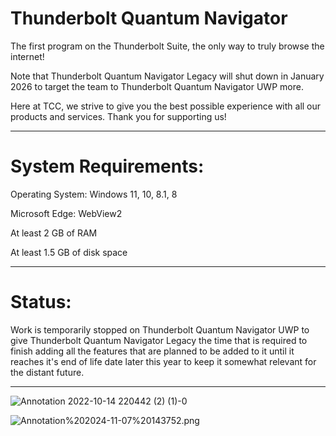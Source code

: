 # Thunderbolt Quantum Navigator
The first program on the Thunderbolt Suite, the only way to truly browse the internet!

Note that Thunderbolt Quantum Navigator Legacy will shut down in January 2026 to target the team to Thunderbolt Quantum Navigator UWP more.

Here at TCC, we strive to give you the best possible experience with all our products and services. Thank you for supporting us!

-------------------------------------------------------------------

# System Requirements:

Operating System: Windows 11, 10, 8.1, 8

Microsoft Edge: WebView2

At least 2 GB of RAM

At least 1.5 GB of disk space

-------------------------------------------------------------------
# Status:

Work is temporarily stopped on Thunderbolt Quantum Navigator UWP to give Thunderbolt Quantum Navigator Legacy the time that is required to finish adding all the features that are planned to be added to it until it reaches it's end of life date later this year to keep it somewhat relevant for the distant future.

-------------------------------------------------------------------

![Annotation 2022-10-14 220442 (2) (1)-0](https://github.com/Villager2021/Thunderbolt-Quantum-Navigator/assets/82360021/65b81c5f-3f5a-4540-84b0-5d721c2d7ad6)

![Annotation%202024-11-07%20143752.png](https://github.com/ThunderboltCommunicationsCorp/Thunderbolt-Quantum-Navigator/blob/main/Annotation%202024-11-07%20143752.png)
